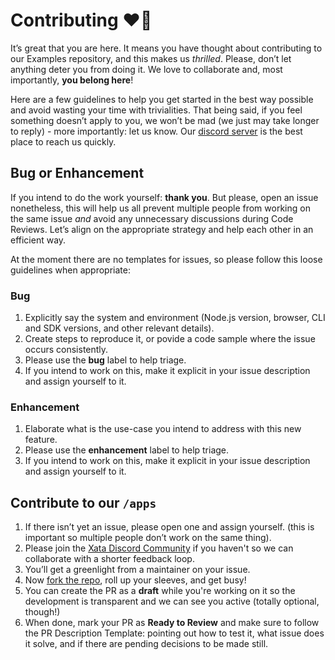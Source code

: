 # Contributing ❤️‍🔥

It’s great that you are here. It means you have thought about contributing to our Examples repository, and this makes us _thrilled_. Please, don’t let anything deter you from doing it. We love to collaborate and, most importantly, **you belong here**!

Here are a few guidelines to help you get started in the best way possible and avoid wasting your time with trivialities. That being said, if you feel something doesn’t apply to you, we won’t be mad (we just may take longer to reply) - more importantly: let us know. Our [discord server](https://xata.io/discord) is the best place to reach us quickly.

## Bug or Enhancement

If you intend to do the work yourself: **thank you**. But please, open an issue nonetheless, this will help us all prevent multiple people from working on the same issue _and_ avoid any unnecessary discussions during Code Reviews. Let’s align on the appropriate strategy and help each other in an efficient way.

At the moment there are no templates for issues, so please follow this loose guidelines when appropriate:

### Bug

1. Explicitly say the system and environment (Node.js version, browser, CLI and SDK versions, and other relevant details).
2. Create steps to reproduce it, or povide a code sample where the issue occurs consistently.
3. Please use the **bug** label to help triage.
4. If you intend to work on this, make it explicit in your issue description and assign yourself to it.

### Enhancement

1. Elaborate what is the use-case you intend to address with this new feature.
2. Please use the **enhancement** label to help triage.
3. If you intend to work on this, make it explicit in your issue description and assign yourself to it.

## Contribute to our `/apps`

1. If there isn’t yet an issue, please open one and assign yourself. (this is important so multiple people don’t work on the same thing).
2. Please join the [Xata Discord Community](https://xata.io/discord) if you haven't so we can collaborate with a shorter feedback loop.
3. You’ll get a greenlight from a maintainer on your issue.
4. Now [fork the repo](https://docs.github.com/en/get-started/quickstart/fork-a-repo), roll up your sleeves, and get busy!
5. You can create the PR as a **draft** while you're working on it so the development is transparent and we can see you active (totally optional, though!)
6. When done, mark your PR as **Ready to Review** and make sure to follow the PR Description Template: pointing out how to test it, what issue does it solve, and if there are pending decisions to be made still.
